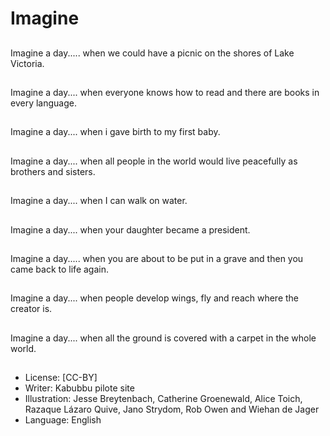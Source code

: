# Imagine

##
Imagine a day..... when
we could have a picnic
on the shores of Lake
Victoria.

##
Imagine a day.... when
everyone knows how to
read and there are
books in every
language.

##
Imagine a day.... when i gave birth to my first baby.

##
Imagine a day.... when all people in the world would live
peacefully as brothers and sisters.

##
Imagine a day.... when I can walk
on water.

##
Imagine a day.... when
your daughter became
a president.

##
Imagine a day..... when you are about to be put in a grave
and then you came back to life again.

##
Imagine a day.... when people
develop wings, fly and reach where
the creator is.

##
Imagine a day.... when all the ground is covered with a
carpet in the whole world.

##
* License: [CC-BY]
* Writer: Kabubbu pilote site
* Illustration: Jesse Breytenbach, Catherine Groenewald, Alice Toich, Razaque Lázaro Quive, Jano Strydom, Rob Owen and Wiehan de Jager
* Language: English
